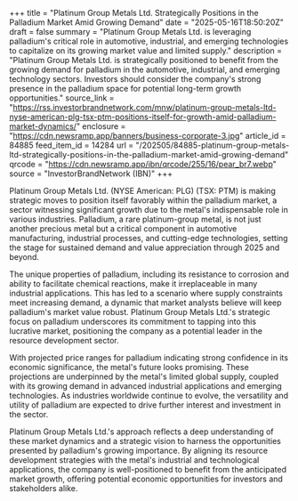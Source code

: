 +++
title = "Platinum Group Metals Ltd. Strategically Positions in the Palladium Market Amid Growing Demand"
date = "2025-05-16T18:50:20Z"
draft = false
summary = "Platinum Group Metals Ltd. is leveraging palladium's critical role in automotive, industrial, and emerging technologies to capitalize on its growing market value and limited supply."
description = "Platinum Group Metals Ltd. is strategically positioned to benefit from the growing demand for palladium in the automotive, industrial, and emerging technology sectors. Investors should consider the company's strong presence in the palladium space for potential long-term growth opportunities."
source_link = "https://rss.investorbrandnetwork.com/mnw/platinum-group-metals-ltd-nyse-american-plg-tsx-ptm-positions-itself-for-growth-amid-palladium-market-dynamics/"
enclosure = "https://cdn.newsramp.app/banners/business-corporate-3.jpg"
article_id = 84885
feed_item_id = 14284
url = "/202505/84885-platinum-group-metals-ltd-strategically-positions-in-the-palladium-market-amid-growing-demand"
qrcode = "https://cdn.newsramp.app/ibn/qrcode/255/16/pear_br7.webp"
source = "InvestorBrandNetwork (IBN)"
+++

<p>Platinum Group Metals Ltd. (NYSE American: PLG) (TSX: PTM) is making strategic moves to position itself favorably within the palladium market, a sector witnessing significant growth due to the metal's indispensable role in various industries. Palladium, a rare platinum-group metal, is not just another precious metal but a critical component in automotive manufacturing, industrial processes, and cutting-edge technologies, setting the stage for sustained demand and value appreciation through 2025 and beyond.</p><p>The unique properties of palladium, including its resistance to corrosion and ability to facilitate chemical reactions, make it irreplaceable in many industrial applications. This has led to a scenario where supply constraints meet increasing demand, a dynamic that market analysts believe will keep palladium's market value robust. Platinum Group Metals Ltd.'s strategic focus on palladium underscores its commitment to tapping into this lucrative market, positioning the company as a potential leader in the resource development sector.</p><p>With projected price ranges for palladium indicating strong confidence in its economic significance, the metal's future looks promising. These projections are underpinned by the metal's limited global supply, coupled with its growing demand in advanced industrial applications and emerging technologies. As industries worldwide continue to evolve, the versatility and utility of palladium are expected to drive further interest and investment in the sector.</p><p>Platinum Group Metals Ltd.'s approach reflects a deep understanding of these market dynamics and a strategic vision to harness the opportunities presented by palladium's growing importance. By aligning its resource development strategies with the metal's industrial and technological applications, the company is well-positioned to benefit from the anticipated market growth, offering potential economic opportunities for investors and stakeholders alike.</p>